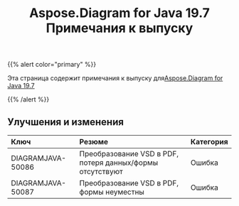 ﻿---
title: Aspose.Diagram for Java 19.7 Примечания к выпуску
type: docs
weight: 60
url: /ru/java/aspose-diagram-for-java-19-7-release-notes/
---
{{% alert color="primary" %}} 

Эта страница содержит примечания к выпуску для[Aspose.Diagram for Java 19.7](https://docs.aspose.com/diagram/java/aspose-diagram-for-java-19-7-release-notes/)

{{% /alert %}} 
## **Улучшения и изменения**

|**Ключ**|**Резюме**|**Категория**|
|:- |:- |:- |
|DIAGRAMJAVA-50086|Преобразование VSD в PDF, потеря данных/формы отсутствуют|Ошибка|
|DIAGRAMJAVA-50087|Преобразование VSD в PDF, формы неуместны|Ошибка|

